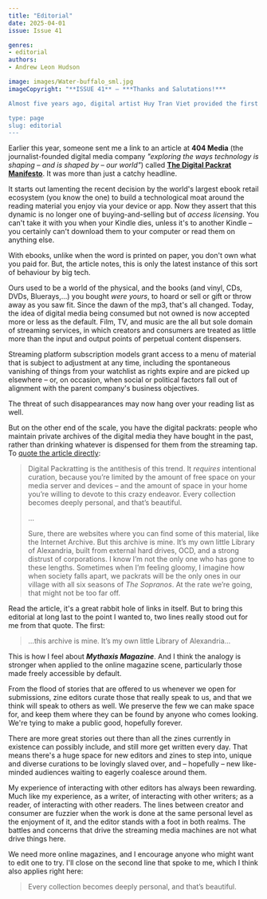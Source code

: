 ```yaml
---
title: "Editorial"
date: 2025-04-01
issue: Issue 41

genres:
- editorial
authors:
- Andrew Leon Hudson

image: images/Water-buffalo_sml.jpg
imageCopyright: "**ISSUE 41** – ***Thanks and Salutations!***

Almost five years ago, digital artist Huy Tran Viet provided the first cover art of Mythaxis Magazine's new design era, and we're delighted to feature his work again! Huy is a freelance concept artist and illustrator from Danang, Vietnam, and this time we have a striking blend of historical tradition and futuristic technology in *Year of the Water Buffalo*. You can see more of his work at [Cara](https://cara.app/novaillusionvda), a platform for artists and art enthusiasts.

type: page
slug: editorial
---
```


Earlier this year, someone sent me a link to an article at **404 Media** (the journalist-founded digital media company *"exploring the ways technology is shaping – and is shaped by – our world"*) called **[The Digital Packrat Manifesto](https://www.404media.co/the-digital-packrat-manifesto/)**. It was more than just a catchy headline.

It starts out lamenting the recent decision by the world's largest ebook retail ecosystem (you know the one) to build a technological moat around the reading material you enjoy via your device or app. Now they assert that this dynamic is no longer one of buying-and-selling but of *access licensing*. You can't take it with you when your Kindle dies, unless it's to another Kindle – you certainly can't download them to your computer or read them on anything else.

With ebooks, unlike when the word is printed on paper, you don't own what you paid for. But, the article notes, this is only the latest instance of this sort of behaviour by big tech.

Ours used to be a world of the physical, and the books (and vinyl, CDs, DVDs, Bluerays,...) you bought *were yours*, to hoard or sell or gift or throw away as you saw fit. Since the dawn of the mp3, that's all changed. Today, the idea of digital media being consumed but not owned is now accepted more or less as the default. Film, TV, and music are the all but sole domain of streaming services, in which creators and consumers are treated as little more than the input and output points of perpetual content dispensers.

Streaming platform subscription models grant access to a menu of material that is subject to adjustment at any time, including the spontaneous vanishing of things from your watchlist as rights expire and are picked up elsewhere – or, on occasion, when social or political factors fall out of alignment with the parent company's business objectives.

The threat of such disappearances may now hang over your reading list as well.

But on the other end of the scale, you have the digital packrats: people who maintain private archives of the digital media they have bought in the past, rather than drinking whatever is dispensed for them from the streaming tap. To [quote the article directly](https://www.404media.co/the-digital-packrat-manifesto/):

> Digital Packratting is the antithesis of this trend. It *requires* intentional curation, because you’re limited by the amount of free space on your media server and devices – and the amount of space in your home you’re willing to devote to this crazy endeavor. Every collection becomes deeply personal, and that’s beautiful.
>
> ...
>
> Sure, there are websites where you can find some of this material, like the Internet Archive. But this archive is mine. It’s my own little Library of Alexandria, built from external hard drives, OCD, and a strong distrust of corporations. I know I’m not the only one who has gone to these lengths. Sometimes when I’m feeling gloomy, I imagine how when society falls apart, we packrats will be the only ones in our village with all six seasons of *The Sopranos*. At the rate we’re going, that might not be too far off.

Read the article, it's a great rabbit hole of links in itself. But to bring this editorial at long last to the point I wanted to, two lines really stood out for me from that quote. The first:

> ...this archive is mine. It’s my own little Library of Alexandria...

This is how I feel about ***Mythaxis Magazine***. And I think the analogy is stronger when applied to the online magazine scene, particularly those made freely accessible by default.

From the flood of stories that are offered to us whenever we open for submissions, zine editors curate those that really speak to us, and that we think will speak to others as well. We preserve the few we can make space for, and keep them where they can be found by anyone who comes looking. We're tying to make a public good, hopefully forever.

There are more great stories out there than all the zines currently in existence can possibly include, and still more get written every day. That means there's a huge space for new editors and zines to step into, unique and diverse curations to be lovingly slaved over, and – hopefully – new like-minded audiences waiting to eagerly coalesce around them.

My experience of interacting with other editors has always been rewarding. Much like my experience, as a writer, of interacting with other writers; as a reader, of interacting with other readers. The lines between creator and consumer are fuzzier when the work is done at the same personal level as the enjoyment of it, and the editor stands with a foot in both realms. The battles and concerns that drive the streaming media machines are not what drive things here.

We need more online magazines, and I encourage anyone who might want to edit one to try. I'll close on the second line that spoke to me, which I think also applies right here:

> Every collection becomes deeply personal, and that’s beautiful.
